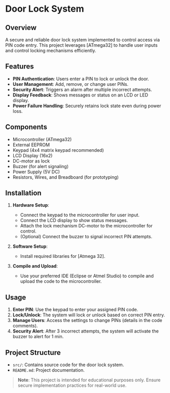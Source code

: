 # Door Lock System

## Overview
A secure and reliable door lock system implemented to control access via PIN code entry. This project leverages [ATmega32] to handle user inputs and control locking mechanisms efficiently. 

## Features
- **PIN Authentication**: Users enter a PIN to lock or unlock the door.
- **User Management**: Add, remove, or change user PINs.
- **Security Alert**: Triggers an alarm after multiple incorrect attempts.
- **Display Feedback**: Shows messages or status on an LCD or LED display.
- **Power Failure Handling**: Securely retains lock state even during power loss.

## Components
- Microcontroller (ATmega32)
- External EEPROM
- Keypad (4x4 matrix keypad recommended)
- LCD Display (16x2)
- DC-motor as lock
- Buzzer (for alert signaling)
- Power Supply (5V DC)
- Resistors, Wires, and Breadboard (for prototyping)

## Installation

1. **Hardware Setup**:
   - Connect the keypad to the microcontroller for user input.
   - Connect the LCD display to show status messages.
   - Attach the lock mechanism DC-motor to the microcontroller for control.
   - (Optional) Connect the buzzer to signal incorrect PIN attempts.

2. **Software Setup**:
   - Install required libraries for [Atmega 32].

3. **Compile and Upload**:
   - Use your preferred IDE (Eclipse or Atmel Studio) to compile and upload the code to the microcontroller.

## Usage
1. **Enter PIN**: Use the keypad to enter your assigned PIN code.
2. **Lock/Unlock**: The system will lock or unlock based on correct PIN entry.
3. **Manage Users**: Access the settings to change PINs (details in the code comments).
4. **Security Alert**: After 3 incorrect attempts, the system will activate the buzzer to alert for 1 min.

## Project Structure
- `src/`: Contains source code for the door lock system.
- `README.md`: Project documentation.


> **Note**: This project is intended for educational purposes only. Ensure secure implementation practices for real-world use.
